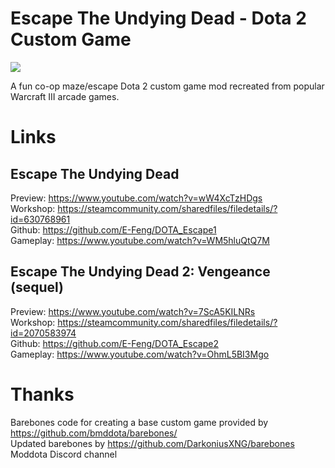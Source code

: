 # Escape The Undying Dead - Dota 2 Custom Game

<img src="https://i.imgur.com/3y2ollo.png"/>

A fun co-op maze/escape Dota 2 custom game mod recreated from popular Warcraft III arcade games.

# Links
## Escape The Undying Dead

Preview: https://www.youtube.com/watch?v=wW4XcTzHDgs \
Workshop: https://steamcommunity.com/sharedfiles/filedetails/?id=630768961 \
Github: https://github.com/E-Feng/DOTA_Escape1 \
Gameplay: https://www.youtube.com/watch?v=WM5hluQtQ7M


## Escape The Undying Dead 2: Vengeance (sequel)

Preview: https://www.youtube.com/watch?v=7ScA5KILNRs \
Workshop: https://steamcommunity.com/sharedfiles/filedetails/?id=2070583974 \
Github: https://github.com/E-Feng/DOTA_Escape2 \
Gameplay: https://www.youtube.com/watch?v=OhmL5BI3Mgo

# Thanks
Barebones code for creating a base custom game provided by https://github.com/bmddota/barebones/ \
Updated barebones by https://github.com/DarkoniusXNG/barebones \
Moddota Discord channel